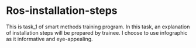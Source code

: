 # Ros-installation-steps
This is task_1 of smart methods training program. In this task, an explanation of installation steps will be prepared by trainee.
I choose to use infographic as it informative and eye-appealing.
